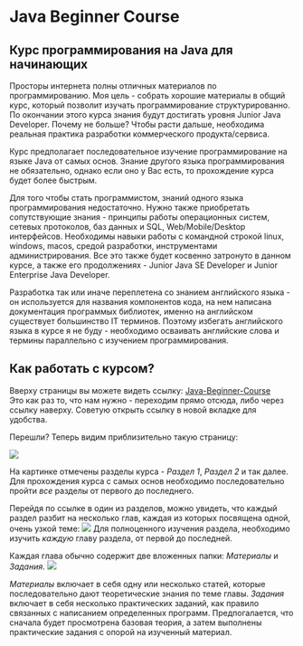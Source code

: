 # Java Beginner Course
## Курс программирования на Java для начинающих

Просторы интернета полны отличных материалов по программированию. Моя цель - собрать хорошие материалы в общий курс, который позволит изучать программирование структурированно.
По окончании этого курса знания будут достигать уровня Junior Java Developer. Почему не больше? Чтобы расти дальше, необходима реальная практика разработки коммерческого продукта/сервиса.

Курс предполагает последовательное изучение программирование на языке Java  от самых основ. Знание другого языка программирования не обязательно, однако если оно у Вас есть, то прохождение курса будет более быстрым.

Для того чтобы стать программистом, знаний одного языка программирования недостаточно. Нужно также приобретать сопутствующие знания - принципы работы операционных систем, сетевых протоколов, баз данных и SQL, Web/Mobile/Desktop интерфейсов. Необходимы навыки работы с командной строкой linux, windows, macos, средой разработки, инструментами администрирования. Все это также будет косвенно затронуто в данном курсе, а также его продолжениях - Junior Java SE Developer и Junior Enterprise Java Developer.

Разработка так или иначе переплетена со знанием английского языка - он используется для названия компонентов кода, на нем написана документация программых библиотек, именно на английском существует большинство IT терминов. Поэтому избегать английского языка в курсе я не буду - необходимо осваивать английские слова и термины параллельно с изучением программирования.

## Как работать с курсом?

Вверху страницы вы можете видеть ссылку: [Java-Beginner-Course](https://github.com/seriyalexandrov/Java-Beginner-Course)  
Это как раз то, что нам нужно - переходим прямо отсюда, либо через ссылку наверху. Советую открыть ссылку в новой вкладке для удобства.

Перешли? Теперь видим приблизительно такую страницу:

 ![](../../../Служебные%20файлы/.Картинки/course_content.png)
 
На картинке отмечены разделы курса - *Раздел 1*, *Раздел 2* и так далее. Для прохождения курса с самых основ необходимо последовательно пройти *все* разделы от первого до последнего.

Перейдя по ссылке в один из разделов, можно увидеть, что каждый раздел разбит на несколько глав, каждая из которых посвящена одной, очень узкой теме:
 ![](../../../Служебные%20файлы/.Картинки/chapters.png)
Для полноценного изучения раздела, необходимо изучить *каждую* главу раздела, от первой до последней.

Каждая глава обычно содержит две вложенных папки: *Материалы* и *Задания*.
 ![](../../../Служебные%20файлы/.Картинки/content_tasks.png)

*Материалы* включает в себя одну или несколько статей, которые последовательно дают теоретические знания по теме главы.
*Задания* включает в себя несколько практических заданий, как правило связанных с написанием определенных программ.
Предпогалается, что сначала будет просмотрена базовая теория, а затем выполнены практические задания с опорой на изученный материал.


